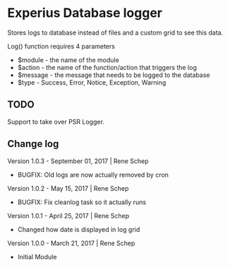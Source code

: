 # Experius Database logger

Stores logs to database instead of files and a custom grid to see this data.

Log() function requires 4 parameters
- $module - the name of the module
- $action - the name of the function/action that triggers the log
- $message - the message that needs to be logged to the database
- $type - Success, Error, Notice, Exception, Warning

## TODO

Support to take over PSR Logger.

## Change log

Version 1.0.3 - September 01, 2017 | Rene Schep

- BUGFIX: Old logs are now actually removed by cron

Version 1.0.2 - May 15, 2017 | Rene Schep

- BUGFIX: Fix cleanlog task so it actually runs 

Version 1.0.1 - April 25, 2017 | Rene Schep

- Changed how date is displayed in log grid

Version 1.0.0 - March 21, 2017 | Rene Schep

- Initial Module